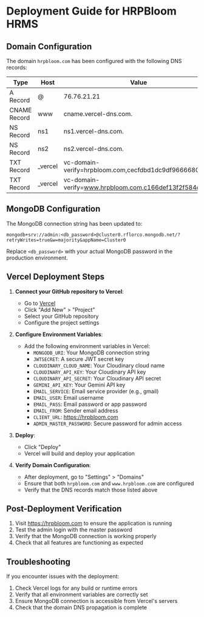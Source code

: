 # Deployment Guide for HRPBloom HRMS

## Domain Configuration

The domain `hrpbloom.com` has been configured with the following DNS records:

| Type | Host | Value | TTL |
|------|------|-------|-----|
| A Record | @ | 76.76.21.21 | Automatic |
| CNAME Record | www | cname.vercel-dns.com. | Automatic |
| NS Record | ns1 | ns1.vercel-dns.com. | Automatic |
| NS Record | ns2 | ns2.vercel-dns.com. | Automatic |
| TXT Record | _vercel | vc-domain-verify=hrpbloom.com,cecfdbd1dc9df9666680 | Automatic |
| TXT Record | _vercel | vc-domain-verify=www.hrpbloom.com,c166def13f2f584e29fc | Automatic |

## MongoDB Configuration

The MongoDB connection string has been updated to:
```
mongodb+srv://admin:<db_password>@cluster0.rflorco.mongodb.net/?retryWrites=true&w=majority&appName=Cluster0
```

Replace `<db_password>` with your actual MongoDB password in the production environment.

## Vercel Deployment Steps

1. **Connect your GitHub repository to Vercel**:
   - Go to [Vercel](https://vercel.com)
   - Click "Add New" > "Project"
   - Select your GitHub repository
   - Configure the project settings

2. **Configure Environment Variables**:
   - Add the following environment variables in Vercel:
     - `MONGODB_URI`: Your MongoDB connection string
     - `JWTSECRET`: A secure JWT secret key
     - `CLOUDINARY_CLOUD_NAME`: Your Cloudinary cloud name
     - `CLOUDINARY_API_KEY`: Your Cloudinary API key
     - `CLOUDINARY_API_SECRET`: Your Cloudinary API secret
     - `GEMINI_API_KEY`: Your Gemini API key
     - `EMAIL_SERVICE`: Email service provider (e.g., gmail)
     - `EMAIL_USER`: Email username
     - `EMAIL_PASS`: Email password or app password
     - `EMAIL_FROM`: Sender email address
     - `CLIENT_URL`: https://hrpbloom.com
     - `ADMIN_MASTER_PASSWORD`: Secure password for admin access

3. **Deploy**:
   - Click "Deploy"
   - Vercel will build and deploy your application

4. **Verify Domain Configuration**:
   - After deployment, go to "Settings" > "Domains"
   - Ensure that both `hrpbloom.com` and `www.hrpbloom.com` are configured
   - Verify that the DNS records match those listed above

## Post-Deployment Verification

1. Visit https://hrpbloom.com to ensure the application is running
2. Test the admin login with the master password
3. Verify that the MongoDB connection is working properly
4. Check that all features are functioning as expected

## Troubleshooting

If you encounter issues with the deployment:

1. Check Vercel logs for any build or runtime errors
2. Verify that all environment variables are correctly set
3. Ensure MongoDB connection is accessible from Vercel's servers
4. Check that the domain DNS propagation is complete